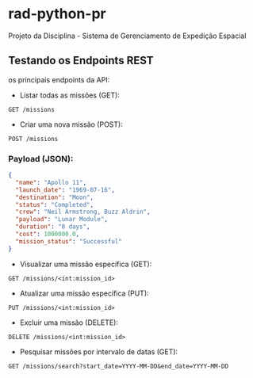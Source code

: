 # rad-python-pr

Projeto da Disciplina - Sistema de Gerenciamento de Expedição Espacial

## Testando os Endpoints REST

os principais endpoints da API:

- Listar todas as missões (GET):

```
GET /missions
````

- Criar uma nova missão (POST):

```
POST /missions
```

### Payload (JSON):

```json
{
  "name": "Apollo 11",
  "launch_date": "1969-07-16",
  "destination": "Moon",
  "status": "Completed",
  "crew": "Neil Armstrong, Buzz Aldrin",
  "payload": "Lunar Module",
  "duration": "8 days",
  "cost": 1000000.0,
  "mission_status": "Successful"
}
```

- Visualizar uma missão específica (GET):
```
GET /missions/<int:mission_id>
```

- Atualizar uma missão específica (PUT):
```
PUT /missions/<int:mission_id>
```

- Excluir uma missão (DELETE):
```
DELETE /missions/<int:mission_id>
```

- Pesquisar missões por intervalo de datas (GET):
```
GET /missions/search?start_date=YYYY-MM-DD&end_date=YYYY-MM-DD
```